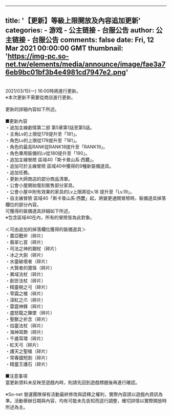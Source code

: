 
---
title: '【更新】等級上限開放及內容追加更新'
categories: 
    - 游戏
    - 公主链接 - 台服公告
author: 公主链接 - 台服公告
comments: false
date: Fri, 12 Mar 2021 00:00:00 GMT
thumbnail: 'https://img-pc.so-net.tw/elements/media/announce/image/fae3a76eb9bc01bf3b4e4981cd7947e2.png'
---

<div>   
<p>
                </p><div><img class="fr-dib fr-draggable" src="https://img-pc.so-net.tw/elements/media/announce/image/fae3a76eb9bc01bf3b4e4981cd7947e2.png" alt referrerpolicy="no-referrer"></div>
<div> </div>
<div>2021/03/15(一) 16:00時將進行更新。<br>※本次更新不需要從商店進行更新。<br><br>更新的詳細內容如下所述。<br><br>■更新內容<br>・追加主線劇情第二部 第5章第1話至第5話。<br>・主角Lv的上限從178提升至「181」。<br>・角色Lv的上限從178提升至「181」。<br>・角色的最高RANK從RANK18提升至「RANK19」。<br>・角色專用裝備的Lv從180提升至「190」。<br>・追加主線冒險 區域40「斯卡普山系‧西麓」。<br>・追加可於主線冒險 區域40中獲得的9種新裝備道具。<br>・追加任務。<br>・更新大師商店的部分商品清單。<br>・公會小屋開始復刻販售部分家具。<br>・公會小屋中附有效果的家具的Lv上限將從v.18 提升至「Lv.19」。<br>・自主線冒險 區域40「斯卡普山系‧西麓」起，將變更通關冒險時，裝備道具掉落欄位的部分內容。<br>可獲得的裝備道具詳細如下所述。<br>※包含區域40在內，所有的冒險皆為此對象。<br><br>＜可由追加的掉落欄位獲得的裝備道具＞<br>・蓋亞戰斧（碎片）<br>・翡翠匕首（碎片）<br>・司法之神的錫杖（碎片）<br>・冰之大劍（碎片）<br>・水靈破壞者（碎片）<br>・大賢者的寶珠（碎片）<br>・異域法杖（碎片）<br>・創世法杖（碎片）<br>・精靈樹之弓（碎片）<br>・零霜之槍（碎片）<br>・深紅之爪（碎片）<br>・雷霆神鋒（碎片）<br>・盛怒龍之鍊墜（碎片）<br>・聖獸之祈念（碎片）<br>・焰靈法杖（碎片）<br>・海神耳飾（碎片）<br>・千歲耳環（碎片）<br>・紅天弓（碎片）<br>・護天之聖槍（碎片）<br>・常春國短劍（碎片）<br>・精靈王護石（碎片）<br><br>■注意事項<br>當更新資料未反映至遊戲內時，則請先回到遊戲標題後再進行確認。<br><br>※So-net 營運團隊保有活動最終修改與詮釋之權利，實際內容請以遊戲內資訊為準。活動舉辦日期與內容，均有可能未先告知而逕行調整，確切詳情以實際開放時所述為主。</div>
            <p></p>
          
</div>
            